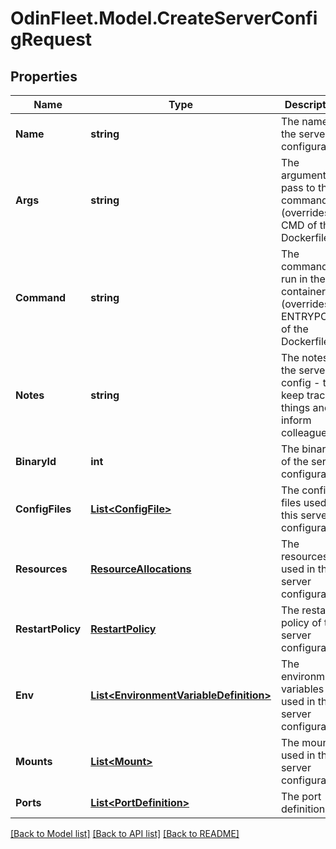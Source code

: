 # OdinFleet.Model.CreateServerConfigRequest

## Properties

Name | Type | Description | Notes
------------ | ------------- | ------------- | -------------
**Name** | **string** | The name of the server configuration | 
**Args** | **string** | The arguments to pass to the command (overrides CMD of the Dockerfile) | [optional] 
**Command** | **string** | The command to run in the container (overrides ENTRYPOINT of the Dockerfile) | [optional] 
**Notes** | **string** | The notes of the server config - to keep track of things and to inform colleagues | [optional] 
**BinaryId** | **int** | The binary id of the server configuration | 
**ConfigFiles** | [**List&lt;ConfigFile&gt;**](ConfigFile.md) | The config files used in this server configuration | [optional] 
**Resources** | [**ResourceAllocations**](ResourceAllocations.md) | The resources used in this server configuration | [optional] 
**RestartPolicy** | [**RestartPolicy**](RestartPolicy.md) | The restart policy of the server configuration | [optional] 
**Env** | [**List&lt;EnvironmentVariableDefinition&gt;**](EnvironmentVariableDefinition.md) | The environment variables used in this server configuration | [optional] 
**Mounts** | [**List&lt;Mount&gt;**](Mount.md) | The mounts used in this server configuration | [optional] 
**Ports** | [**List&lt;PortDefinition&gt;**](PortDefinition.md) | The port definitions | [optional] 

[[Back to Model list]](../README.md#documentation-for-models) [[Back to API list]](../README.md#documentation-for-api-endpoints) [[Back to README]](../README.md)

